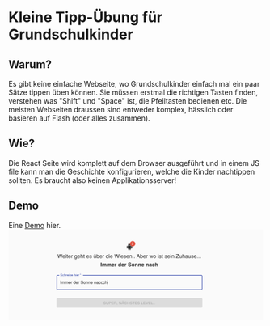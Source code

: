 # Kleine Tipp-Übung für Grundschulkinder

## Warum?

Es gibt keine einfache Webseite, wo Grundschulkinder einfach mal ein paar Sätze tippen üben können. Sie müssen erstmal die richtigen Tasten finden, verstehen was "Shift" und "Space" ist, die Pfeiltasten bedienen etc. Die meisten Webseiten draussen sind entweder komplex, hässlich oder basieren auf Flash (oder alles zusammen).

## Wie?

Die React Seite wird komplett auf dem Browser ausgeführt und in einem JS file kann man die Geschichte konfigurieren, welche die Kinder nachtippen sollten. Es braucht also keinen Applikationsserver!

## Demo

Eine [Demo](https://jzakotnik.github.io/input-tutorial/) hier.
![Screenshot](./demo.png)
